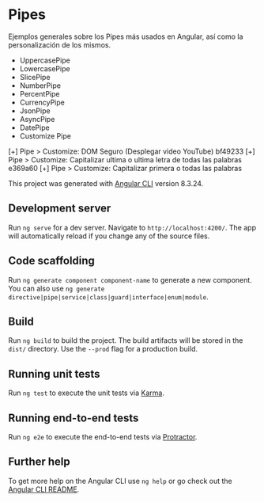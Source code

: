 # Pipes

Ejemplos generales sobre los Pipes más usados en Angular, así como la personalización de los mismos.

 - UppercasePipe
 - LowercasePipe
 - SlicePipe
 - NumberPipe
 - PercentPipe
 - CurrencyPipe
 - JsonPipe
 - AsyncPipe
 - DatePipe
 - Customize Pipe


[+] Pipe > Customize: DOM Seguro (Desplegar video YouTube)
bf49233 [+] Pipe > Customize: Capitalizar ultima o ultima letra de todas las palabras
e369a60 [+] Pipe > Customize: Capitalizar primera o todas las palabras



This project was generated with [Angular CLI](https://github.com/angular/angular-cli) version 8.3.24.

## Development server

Run `ng serve` for a dev server. Navigate to `http://localhost:4200/`. The app will automatically reload if you change any of the source files.

## Code scaffolding

Run `ng generate component component-name` to generate a new component. You can also use `ng generate directive|pipe|service|class|guard|interface|enum|module`.

## Build

Run `ng build` to build the project. The build artifacts will be stored in the `dist/` directory. Use the `--prod` flag for a production build.

## Running unit tests

Run `ng test` to execute the unit tests via [Karma](https://karma-runner.github.io).

## Running end-to-end tests

Run `ng e2e` to execute the end-to-end tests via [Protractor](http://www.protractortest.org/).

## Further help

To get more help on the Angular CLI use `ng help` or go check out the [Angular CLI README](https://github.com/angular/angular-cli/blob/master/README.md).

